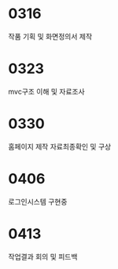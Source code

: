 # 0316
작품 기획 및 화면정의서 제작
# 0323
mvc구조 이해 및 자료조사 
# 0330
홈페이지 제작 자료최종확인 및 구상
# 0406
로그인시스템 구현중
# 0413
작업결과 회의 및 피드백
